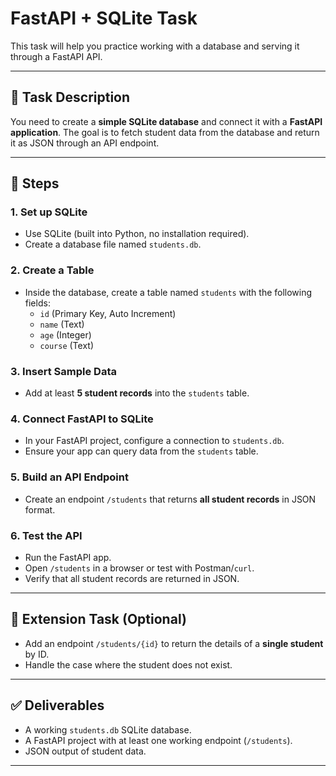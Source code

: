 # FastAPI + SQLite Task

This task will help you practice working with a database and serving it through a FastAPI API.

---

## 📌 Task Description

You need to create a **simple SQLite database** and connect it with a **FastAPI application**. The goal is to fetch student data from the database and return it as JSON through an API endpoint.

---

## 📝 Steps

### 1. Set up SQLite
- Use SQLite (built into Python, no installation required).
- Create a database file named `students.db`.

### 2. Create a Table
- Inside the database, create a table named `students` with the following fields:
  - `id` (Primary Key, Auto Increment)
  - `name` (Text)
  - `age` (Integer)
  - `course` (Text)

### 3. Insert Sample Data
- Add at least **5 student records** into the `students` table.

### 4. Connect FastAPI to SQLite
- In your FastAPI project, configure a connection to `students.db`.
- Ensure your app can query data from the `students` table.

### 5. Build an API Endpoint
- Create an endpoint `/students` that returns **all student records** in JSON format.

### 6. Test the API
- Run the FastAPI app.
- Open `/students` in a browser or test with Postman/`curl`.
- Verify that all student records are returned in JSON.

---

## 🚀 Extension Task (Optional)
- Add an endpoint `/students/{id}` to return the details of a **single student** by ID.
- Handle the case where the student does not exist.

---

## ✅ Deliverables
- A working `students.db` SQLite database.
- A FastAPI project with at least one working endpoint (`/students`).
- JSON output of student data.

---
